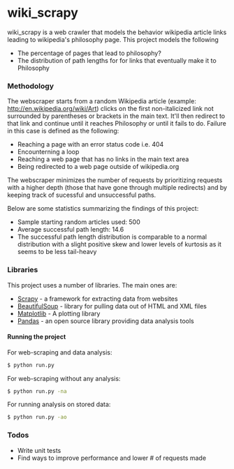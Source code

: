 # wiki_scrapy

wiki_scrapy is a web crawler that models the behavior wikipedia article links leading to wikipedia's philosophy page. This project models the following

  - The percentage of pages that lead to philosophy?
  - The distribution of path lengths for for links that eventually make it to Philosophy

### Methodology

The webscraper starts from a random Wikipedia article (example: http://en.wikipedia.org/wiki/Art) clicks on the first non-italicized link not surrounded by parentheses or brackets in the main text. It'll then redirect to that link and continue until it reaches Philosophy or until it fails to do. Failure in this case is defined as the following:
* Reaching a page with an error status code i.e. 404
* Encounterning a loop
* Reaching a web page that has no links in the main text area
* Being redirected to a web page outside of wikipedia.org

The webscraper minimizes the number of requests by prioritizing requests with a higher depth (those that have gone through multiple redirects) and by keeping track of sucessful and unsuccessful paths.

Below are some statistics summarizing the findings of this project:
* Sample starting random articles used: 500
* Average successful path length: 14.6
* The successful path length distribution is comparable to a normal distribution with a slight positive skew and lower levels of kurtosis as it seems to be less tail-heavy

### Libraries

This project uses a number of libraries. The main ones are:

* [Scrapy](https://scrapy.org/) - a framework for extracting data from websites
* [BeautifulSoup](https://www.crummy.com/software/BeautifulSoup/bs4/doc/) - library for pulling data out of HTML and XML files
* [Matplotlib](https://matplotlib.org/) - A plotting library
* [Pandas](http://pandas.pydata.org/) - an open source library providing data analysis tools

#### Running the project
For web-scraping and data analysis:
```sh
$ python run.py
```
For web-scraping without any analysis:
```sh
$ python run.py -na
```
For running analysis on stored data:
```sh
$ python run.py -ao
```

### Todos

 - Write unit tests
 - Find ways to improve performance and lower # of requests made

